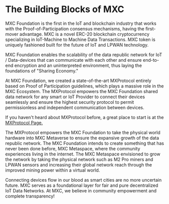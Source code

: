 # The Building Blocks of MXC

MXC Foundation is the first in the IoT and blockchain industry that works with the Proof-of-Participation consensus mechanisms, having the first-mover advantage. MXC is a novel ERC-20 blockchain cryptocurrency specializing in IoT-Machine to Machine Data Transactions. MXC token is uniquely fashioned built for the future of IoT and LPWAN technology.&#x20;

MXC Foundation enables the scalability of the data republic network for IoT / Data-devices that can communicate with each other and ensure end-to-end encryption and an uninterpreted environment, thus laying the foundations of "Sharing Economy."&#x20;

At MXC Foundation, we created a state-of-the-art MXProtocol entirely based on Proof of Participation guidelines, which plays a massive role in the MXC Ecosystem. The MXProtocol empowers the MXC Foundation shared data network for any smart or IoT Provider to connect their devices seamlessly and ensure the highest security protocol to permit permissionless and independent communication between devices.&#x20;

If you haven't heard about MXProtocol before, a great place to start is at the [MXProtocol Page.](../getting-started/mxprotocol.md)

The MXProtocol empowers the MXC Foundation to take the physical world hardware into MXC Metaverse to ensure the expansive growth of the data republic network. The MXC Foundation intends to create something that has never been done before, MXC Metaspace, where the community experiences living in the internet. The MXC Metaspace envisioned to grow the network by taking the physical network such as M2 Pro miners and LPWAN sensors and increasing their global network reach through the improved mining power within a virtual world.&#x20;

Connecting devices flow in our blood as smart cities are no more uncertain future. MXC serves as a foundational layer for fair and pure decentralized IoT Data Networks. At MXC, we believe in community empowerment and complete transparency!&#x20;
